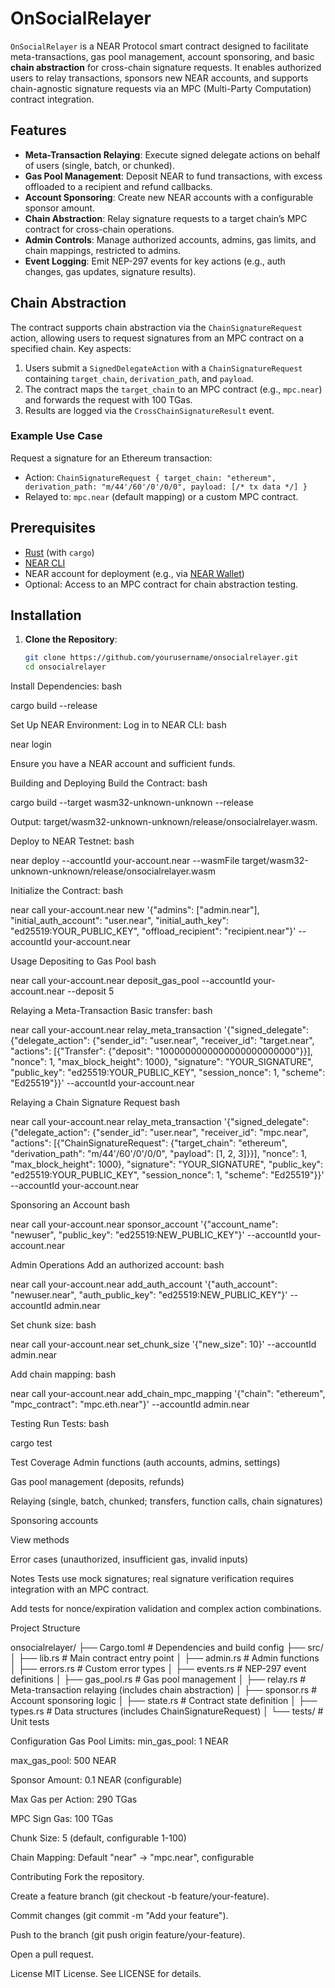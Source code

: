 # OnSocialRelayer

`OnSocialRelayer` is a NEAR Protocol smart contract designed to facilitate meta-transactions, gas pool management, account sponsoring, and basic **chain abstraction** for cross-chain signature requests. It enables authorized users to relay transactions, sponsors new NEAR accounts, and supports chain-agnostic signature requests via an MPC (Multi-Party Computation) contract integration.

## Features

- **Meta-Transaction Relaying**: Execute signed delegate actions on behalf of users (single, batch, or chunked).
- **Gas Pool Management**: Deposit NEAR to fund transactions, with excess offloaded to a recipient and refund callbacks.
- **Account Sponsoring**: Create new NEAR accounts with a configurable sponsor amount.
- **Chain Abstraction**: Relay signature requests to a target chain’s MPC contract for cross-chain operations.
- **Admin Controls**: Manage authorized accounts, admins, gas limits, and chain mappings, restricted to admins.
- **Event Logging**: Emit NEP-297 events for key actions (e.g., auth changes, gas updates, signature results).

## Chain Abstraction

The contract supports chain abstraction via the `ChainSignatureRequest` action, allowing users to request signatures from an MPC contract on a specified chain. Key aspects:

1. Users submit a `SignedDelegateAction` with a `ChainSignatureRequest` containing `target_chain`, `derivation_path`, and `payload`.
2. The contract maps the `target_chain` to an MPC contract (e.g., `mpc.near`) and forwards the request with 100 TGas.
3. Results are logged via the `CrossChainSignatureResult` event.

### Example Use Case

Request a signature for an Ethereum transaction:
- Action: `ChainSignatureRequest { target_chain: "ethereum", derivation_path: "m/44'/60'/0'/0/0", payload: [/* tx data */] }`
- Relayed to: `mpc.near` (default mapping) or a custom MPC contract.

## Prerequisites

- [Rust](https://www.rust-lang.org/tools/install) (with `cargo`)
- [NEAR CLI](https://docs.near.org/tools/near-cli#installation)
- NEAR account for deployment (e.g., via [NEAR Wallet](https://wallet.near.org/))
- Optional: Access to an MPC contract for chain abstraction testing.

## Installation

1. **Clone the Repository**:
   ```bash
   git clone https://github.com/yourusername/onsocialrelayer.git
   cd onsocialrelayer

Install Dependencies:
bash

cargo build --release

Set Up NEAR Environment:
Log in to NEAR CLI:
bash

near login

Ensure you have a NEAR account and sufficient funds.

Building and Deploying
Build the Contract:
bash

cargo build --target wasm32-unknown-unknown --release

Output: target/wasm32-unknown-unknown/release/onsocialrelayer.wasm.

Deploy to NEAR Testnet:
bash

near deploy --accountId your-account.near --wasmFile target/wasm32-unknown-unknown/release/onsocialrelayer.wasm

Initialize the Contract:
bash

near call your-account.near new '{"admins": ["admin.near"], "initial_auth_account": "user.near", "initial_auth_key": "ed25519:YOUR_PUBLIC_KEY", "offload_recipient": "recipient.near"}' --accountId your-account.near

Usage
Depositing to Gas Pool
bash

near call your-account.near deposit_gas_pool --accountId your-account.near --deposit 5

Relaying a Meta-Transaction
Basic transfer:
bash

near call your-account.near relay_meta_transaction '{"signed_delegate": {"delegate_action": {"sender_id": "user.near", "receiver_id": "target.near", "actions": [{"Transfer": {"deposit": "1000000000000000000000000"}}], "nonce": 1, "max_block_height": 1000}, "signature": "YOUR_SIGNATURE", "public_key": "ed25519:YOUR_PUBLIC_KEY", "session_nonce": 1, "scheme": "Ed25519"}}' --accountId your-account.near

Relaying a Chain Signature Request
bash

near call your-account.near relay_meta_transaction '{"signed_delegate": {"delegate_action": {"sender_id": "user.near", "receiver_id": "mpc.near", "actions": [{"ChainSignatureRequest": {"target_chain": "ethereum", "derivation_path": "m/44'/60'/0'/0/0", "payload": [1, 2, 3]}}], "nonce": 1, "max_block_height": 1000}, "signature": "YOUR_SIGNATURE", "public_key": "ed25519:YOUR_PUBLIC_KEY", "session_nonce": 1, "scheme": "Ed25519"}}' --accountId your-account.near

Sponsoring an Account
bash

near call your-account.near sponsor_account '{"account_name": "newuser", "public_key": "ed25519:NEW_PUBLIC_KEY"}' --accountId your-account.near

Admin Operations
Add an authorized account:
bash

near call your-account.near add_auth_account '{"auth_account": "newuser.near", "auth_public_key": "ed25519:NEW_PUBLIC_KEY"}' --accountId admin.near

Set chunk size:
bash

near call your-account.near set_chunk_size '{"new_size": 10}' --accountId admin.near

Add chain mapping:
bash

near call your-account.near add_chain_mpc_mapping '{"chain": "ethereum", "mpc_contract": "mpc.eth.near"}' --accountId admin.near

Testing
Run Tests:
bash

cargo test

Test Coverage
Admin functions (auth accounts, admins, settings)

Gas pool management (deposits, refunds)

Relaying (single, batch, chunked; transfers, function calls, chain signatures)

Sponsoring accounts

View methods

Error cases (unauthorized, insufficient gas, invalid inputs)

Notes
Tests use mock signatures; real signature verification requires integration with an MPC contract.

Add tests for nonce/expiration validation and complex action combinations.

Project Structure

onsocialrelayer/
├── Cargo.toml          # Dependencies and build config
├── src/
│   ├── lib.rs          # Main contract entry point
│   ├── admin.rs        # Admin functions
│   ├── errors.rs       # Custom error types
│   ├── events.rs       # NEP-297 event definitions
│   ├── gas_pool.rs     # Gas pool management
│   ├── relay.rs        # Meta-transaction relaying (includes chain abstraction)
│   ├── sponsor.rs      # Account sponsoring logic
│   ├── state.rs        # Contract state definition
│   ├── types.rs        # Data structures (includes ChainSignatureRequest)
│   └── tests/          # Unit tests

Configuration
Gas Pool Limits:
min_gas_pool: 1 NEAR

max_gas_pool: 500 NEAR

Sponsor Amount: 0.1 NEAR (configurable)

Max Gas per Action: 290 TGas

MPC Sign Gas: 100 TGas

Chunk Size: 5 (default, configurable 1-100)

Chain Mapping: Default "near" → "mpc.near", configurable

Contributing
Fork the repository.

Create a feature branch (git checkout -b feature/your-feature).

Commit changes (git commit -m "Add your feature").

Push to the branch (git push origin feature/your-feature).

Open a pull request.

License
MIT License. See LICENSE for details.


